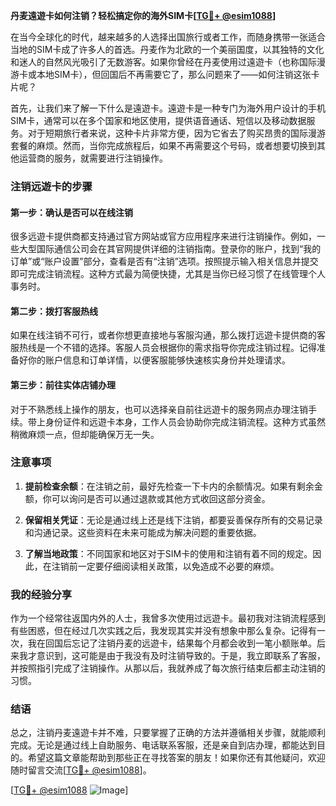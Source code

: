 **丹麦遠遊卡如何注销？轻松搞定你的海外SIM卡[[TG💪+ @esim1088](https://t.me/s/esim1088)]**

在当今全球化的时代，越来越多的人选择出国旅行或者工作，而随身携带一张适合当地的SIM卡成了许多人的首选。丹麦作为北欧的一个美丽国度，以其独特的文化和迷人的自然风光吸引了无数游客。如果你曾经在丹麦使用过遠遊卡（也称国际漫游卡或本地SIM卡），但回国后不再需要它了，那么问题来了——如何注销这张卡片呢？

首先，让我们来了解一下什么是遠遊卡。遠遊卡是一种专门为海外用户设计的手机SIM卡，通常可以在多个国家和地区使用，提供语音通话、短信以及移动数据服务。对于短期旅行者来说，这种卡片非常方便，因为它省去了购买昂贵的国际漫游套餐的麻烦。然而，当你完成旅程后，如果不再需要这个号码，或者想要切换到其他运营商的服务，就需要进行注销操作。

### 注销远遊卡的步骤

#### 第一步：确认是否可以在线注销
很多远遊卡提供商都支持通过官方网站或官方应用程序来进行注销操作。例如，一些大型国际通信公司会在其官网提供详细的注销指南。登录你的账户，找到“我的订单”或“账户设置”部分，查看是否有“注销”选项。按照提示输入相关信息并提交即可完成注销流程。这种方式最为简便快捷，尤其是当你已经习惯了在线管理个人事务时。

#### 第二步：拨打客服热线
如果在线注销不可行，或者你想更直接地与客服沟通，那么拨打远遊卡提供商的客服热线是一个不错的选择。客服人员会根据你的需求指导你完成注销过程。记得准备好你的账户信息和订单详情，以便客服能够快速核实身份并处理请求。

#### 第三步：前往实体店铺办理
对于不熟悉线上操作的朋友，也可以选择亲自前往远遊卡的服务网点办理注销手续。带上身份证件和远遊卡本身，工作人员会协助你完成注销流程。这种方式虽然稍微麻烦一点，但却能确保万无一失。

### 注意事项

1. **提前检查余额**：在注销之前，最好先检查一下卡内的余额情况。如果有剩余金额，你可以询问是否可以通过退款或其他方式收回这部分资金。
   
2. **保留相关凭证**：无论是通过线上还是线下注销，都要妥善保存所有的交易记录和沟通记录。这些资料在未来可能成为解决问题的重要依据。

3. **了解当地政策**：不同国家和地区对于SIM卡的使用和注销有着不同的规定。因此，在注销前一定要仔细阅读相关政策，以免造成不必要的麻烦。

### 我的经验分享

作为一个经常往返国内外的人士，我曾多次使用过远遊卡。最初我对注销流程感到有些困惑，但在经过几次实践之后，我发现其实并没有想象中那么复杂。记得有一次，我在回国后忘记了注销丹麦的远遊卡，结果每个月都会收到一笔小额账单。后来我才意识到，这可能是由于我没有及时注销导致的。于是，我立即联系了客服，并按照指引完成了注销操作。从那以后，我就养成了每次旅行结束后都主动注销的习惯。

### 结语

总之，注销丹麦遠遊卡并不难，只要掌握了正确的方法并遵循相关步骤，就能顺利完成。无论是通过线上自助服务、电话联系客服，还是亲自到店办理，都能达到目的。希望这篇文章能帮助到那些正在寻找答案的朋友！如果你还有其他疑问，欢迎随时留言交流[[TG💪+ @esim1088](https://t.me/s/esim1088)]。

[[TG💪+ @esim1088](https://t.me/s/esim1088) ![Image](https://i.postimg.cc/4NQfJmqS/Snipaste-2025-05-13-00-14-12.png)]